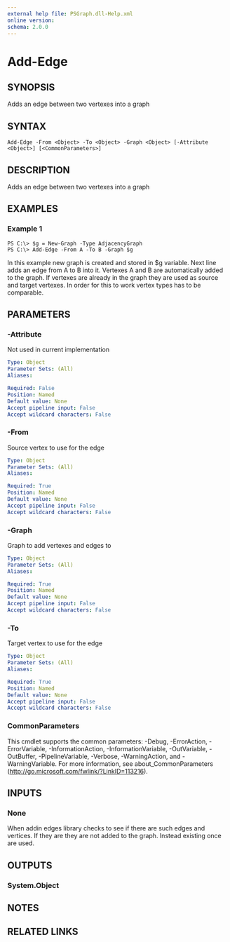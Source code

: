 ```yaml
---
external help file: PSGraph.dll-Help.xml
online version: 
schema: 2.0.0
---
```


# Add-Edge

## SYNOPSIS
Adds an edge between two vertexes into a graph

## SYNTAX

```
Add-Edge -From <Object> -To <Object> -Graph <Object> [-Attribute <Object>] [<CommonParameters>]
```

## DESCRIPTION
Adds an edge between two vertexes into a graph

## EXAMPLES

### Example 1
```
PS C:\> $g = New-Graph -Type AdjacencyGraph
PS C:\> Add-Edge -From A -To B -Graph $g
```

In this example new graph is created and stored in $g variable. Next line adds an edge from A to B into it. Vertexes A and B are automatically added to the graph. If vertexes are already in the graph they are used as source and target vertexes. In order for this to work vertex types has to be comparable.

## PARAMETERS

### -Attribute
Not used in current implementation

```yaml
Type: Object
Parameter Sets: (All)
Aliases: 

Required: False
Position: Named
Default value: None
Accept pipeline input: False
Accept wildcard characters: False
```

### -From
Source vertex to use for the edge

```yaml
Type: Object
Parameter Sets: (All)
Aliases: 

Required: True
Position: Named
Default value: None
Accept pipeline input: False
Accept wildcard characters: False
```

### -Graph
Graph to add vertexes and edges to

```yaml
Type: Object
Parameter Sets: (All)
Aliases: 

Required: True
Position: Named
Default value: None
Accept pipeline input: False
Accept wildcard characters: False
```

### -To
Target vertex to use for the edge

```yaml
Type: Object
Parameter Sets: (All)
Aliases: 

Required: True
Position: Named
Default value: None
Accept pipeline input: False
Accept wildcard characters: False
```

### CommonParameters
This cmdlet supports the common parameters: -Debug, -ErrorAction, -ErrorVariable, -InformationAction, -InformationVariable, -OutVariable, -OutBuffer, -PipelineVariable, -Verbose, -WarningAction, and -WarningVariable. For more information, see about_CommonParameters (http://go.microsoft.com/fwlink/?LinkID=113216).

## INPUTS

### None
When addin edges library checks to see if there are such edges and vertices. If they are they are not added to the graph. Instead existing once are used.

## OUTPUTS

### System.Object

## NOTES

## RELATED LINKS

